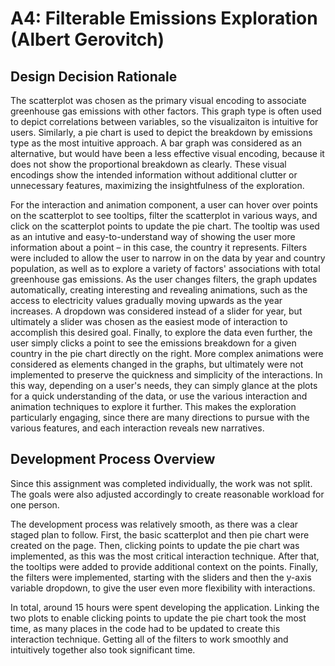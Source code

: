 # A4: Filterable Emissions Exploration (Albert Gerovitch)

## Design Decision Rationale
The scatterplot was chosen as the primary visual encoding to associate greenhouse gas emissions with other factors. This graph type is often used to depict correlations between variables, so the visualizaiton is intuitive for users. Similarly, a pie chart is used to depict the breakdown by emissions type as the most intuitive approach. A bar graph was considered as an alternative, but would have been a less effective visual encoding, because it does not show the proportional breakdown as clearly. These visual encodings show the intended information without additional clutter or unnecessary features, maximizing the insightfulness of the exploration.

For the interaction and animation component, a user can hover over points on the scatterplot to see tooltips, filter the scatterplot in various ways, and click on the scatterplot points to update the pie chart. The tooltip was used as an intutive and easy-to-understand way of showing the user more information about a point – in this case, the country it represents. Filters were included to allow the user to narrow in on the data by year and country population, as well as to explore a variety of factors' associations with total greenhouse gas emissions. As the user changes filters, the graph updates automatically, creating interesting and revealing animations, such as the access to electricity values gradually moving upwards as the year increases. A dropdown was considered instead of a slider for year, but ultimately a slider was chosen as the easiest mode of interaction to accomplish this desired goal. Finally, to explore the data even further, the user simply clicks a point to see the emissions breakdown for a given country in the pie chart directly on the right. More complex animations were considered as elements changed in the graphs, but ultimately were not implemented to preserve the quickness and simplicity of the interactions. In this way, depending on a user's needs, they can simply glance at the plots for a quick understanding of the data, or use the various interaction and animation techniques to explore it further. This makes the exploration particularly engaging, since there are many directions to pursue with the various features, and each interaction reveals new narratives.

## Development Process Overview
Since this assignment was completed individually, the work was not split. The goals were also adjusted accordingly to create reasonable workload for one person.

The development process was relatively smooth, as there was a clear staged plan to follow. First, the basic scatterplot and then pie chart were created on the page. Then, clicking points to update the pie chart was implemented, as this was the most critical interaction technique. After that, the tooltips were added to provide additional context on the points. Finally, the filters were implemented, starting with the sliders and then the y-axis variable dropdown, to give the user even more flexibility with interactions.

In total, around 15 hours were spent developing the application. Linking the two plots to enable clicking points to update the pie chart took the most time, as many places in the code had to be updated to create this interaction technique. Getting all of the filters to work smoothly and intuitively together also took significant time.
